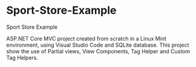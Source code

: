 # Sport-Store-Example
Sport Store Example

ASP.NET Core MVC project created from scratch in a Linux Mint environment, using Visual Studio Code and SQLite database. This 
project show the use of Partial views, View Components, Tag Helper and Custom Tag Helpers.
